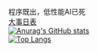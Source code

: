 程序既出，低性能AI已死  
[大事日表](大事日表.md)  
[![Anurag's GitHub stats](https://github-readme-stats.vercel.app/api?username=bigLRRH)](https://github.com/anuraghazra/github-readme-stats)  
[![Top Langs](https://github-readme-stats.vercel.app/api/top-langs/?username=bigLRRH&langs_count=10&layout=pie)](https://github.com/anuraghazra/github-readme-stats)  
